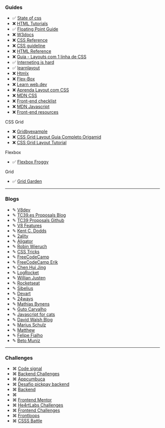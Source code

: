 ### Guides

- ✅ [State of css](https://2020.stateofcss.com/pt-PT/)
- ❌ [HTML Tutorials](https://htmldog.com/guides/html/)
- ✅ [Floating Point Guide](https://floating-point-gui.de/basic/)
- ❌ [W3docs](https://www.w3docs.com/)
- ❌ [CSS Reference](https://cssreference.io/)
- ❌ [CSS guideline](https://cssguidelin.es/)
- ❌ [HTML Reference](https://htmlreference.io/)
- ❌ [Guia - Layouts com 1 linha de CSS](https://layouts1linha.desenvolvimentoparaweb.com/)
- ✅ [Interneting is hard](https://www.internetingishard.com/)
- ✅ [learnlayout](http://pt-br.learnlayout.com/)
- ❌ [Htmlx](https://htmx.org/)
- ❌ [Flex-Box](https://chenhuijing.com/blog/flexbox-and-absolute-positioning/?utm_campaign=CSS%2BLayout%2BNews&utm_medium=email&utm_source=CSS_Layout_News_242)
- ❌ [Learn web.dev](https://web.dev/learn/)
- ❌ [Aprenda Layout com CSS](http://pt-br.learnlayout.com/display.html)
- ❌ [MDN CSS](https://developer.mozilla.org/pt-BR/docs/Web/CSS/CSS_Reference)
- ❌ [Front-end checklist](https://frontendchecklist.io/)
- ❌ [MDN Javascript](https://developer.mozilla.org/en-US/docs/Web/JavaScript/Reference)
- ❌ [Front-end resources](https://resources.ritikpatni.me/#stock-resources)

CSS Grid
- ❌ [Gridbyexample](https://gridbyexample.com/)
- ❌ [CSS Grid Layout Guia Completo Origamid](https://www.origamid.com/projetos/css-grid-layout-guia-completo/)
- ❌ [CSS Grid Layout Tutorial](https://www.quackit.com/css/grid/tutorial/css_grid_introduction.cfm)

Flexbox
- ✅ [Flexbox Froggy](https://flexboxfroggy.com/)

Grid
- ✅ [Grid Garden](https://cssgridgarden.com/#pt-pt)

---

### Blogs

- ✎ [V8dev](https://v8.dev/blog)
- ✎ [TC39.es Proposals Blog](https://tc39.es/#proposals)
- ✎ [TC39 Proposals Github](https://github.com/tc39/proposals)
- ✎ [V8 Features](https://v8.dev/features)
- ✎ [Kent C. Dodds](https://kentcdodds.com/blog/)
- ✎ [2ality](https://2ality.com/)
- ✎ [Aligator](https://alligator.io/)
- ✎ [Robin Wieruch](https://www.robinwieruch.de/)
- ✎ [CSS Tricks](https://css-tricks.com/)
- ✎ [FreeCodeCamp](https://www.freecodecamp.org/news/)
- ✎ [FreeCodeCamp Erik](https://www.freecodecamp.org/news/author/erickwendel/)
- ✎ [Chen Hui Jing](https://chenhuijing.com/)
- ✎ [LogRocket](https://blog.logrocket.com/)
- ✎ [Willian Justen](https://willianjusten.com.br/)
- ✎ [Rocketseat](https://blog.rocketseat.com.br/)
- ✎ [Sibelius](https://sibelius.substack.com/)
- ✎ [Devart](https://devart.withgoogle.com/pt#/project/17660101?q=javascript%20java%20c%2B%2B)
- ✎ [24ways](https://24ways.org/)
- ✎ [Mathias Bynens](https://mathiasbynens.be/)
- ✎ [Guto Carvalho](https://gutocarvalho.net/)
- ✎ [Javascript for cats](http://jsforcats.com/)
- ✎ [David Walsh Blog](https://davidwalsh.name/)
- ✎ [Marius Schulz](https://mariusschulz.com/blog)
- ✎ [Matthew](http://findmatthew.com/)
- ✎ [Felipe Fialho](https://www.felipefialho.com/blog/)
- ✎ [Beto Muniz](https://betomuniz.com/talks/)

---

### Challenges

- ⌘ [Code signal](https://app.codesignal.com/)
- ⌘ [Backend Challenges](https://github.com/CollabCodeTech/backend-challenges)
- ⌘ [Appcumbuca](https://github.com/appcumbuca/desafios/tree/master)
- ⌘ [Desafio pickpay backend](https://github.com/PicPay/picpay-desafio-backend)
- ⌘ [Backend](https://github.com/eduwr/backend-challenge)
- ⌘ []()
- ⌘ [Frontend Mentor](https://www.frontendmentor.io/challenges)
- ⌘ [He4rtLabs Challenges](https://github.com/he4rt/heartlabs-challenges)
- ⌘ [Frontend Challenges](https://github.com/felipefialho/frontend-challenges)
- ⌘ [Frontloops](https://frontloops.io/)
- ⌘ [CSSS Battle](https://cssbattle.dev/)